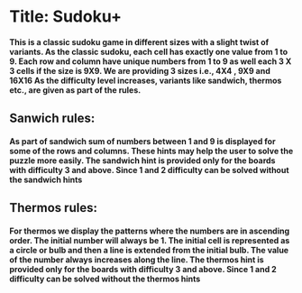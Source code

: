 # Title: Sudoku+
 
#### This is a classic sudoku game in different sizes with a slight twist of variants. As the classic sudoku, each cell has exactly one value from 1 to 9. Each row and column have unique numbers from 1 to 9 as well each 3 X 3 cells if the size is 9X9. We are providing 3 sizes i.e., 4X4 , 9X9 and 16X16 As the difficulty level increases, variants like sandwich, thermos etc., are given as part of the rules. 


## Sanwich rules:
#### As part of sandwich sum of numbers between 1 and 9 is displayed for some of the rows and columns. These hints may help the user to solve the puzzle more easily. The sandwich hint is provided only for the boards with difficulty 3 and above. Since 1 and 2 difficulty can be solved without the sandwich hints


## Thermos rules:
#### For thermos we display the patterns where the numbers are in ascending order. The initial number will always be 1. The initial cell is represented as a circle or bulb and then a line is extended from the initial bulb. The value of the number always increases along the line. The thermos hint is provided only for the boards with difficulty 3 and above. Since 1 and 2 difficulty can be solved without the thermos hints